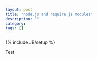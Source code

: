 ```yaml
---
layout: post
title: "node.js and require.js modules"
description: ""
category: 
tags: []
---
```

{% include JB/setup %}

Test
